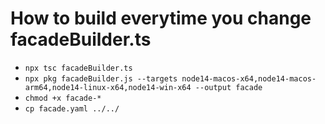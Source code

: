 # How to build everytime you change facadeBuilder.ts
- `npx tsc facadeBuilder.ts`
- `npx pkg facadeBuilder.js --targets node14-macos-x64,node14-macos-arm64,node14-linux-x64,node14-win-x64 --output facade`
- `chmod +x facade-*`
- `cp facade.yaml ../../`
